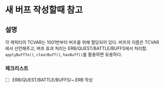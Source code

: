 # 새 버프 작성할때 참고

## 설명

각 캐릭터의 TCVAR는 1001번부터 버프를 위해 할당되어 있다.
버프의 이름은 TCVAR에서 선언해주고, 버프 효과 처리는 ERB/QUEST/BATTLE/BUFFS에서 처리함.
`applyBuffTo()`, `clearBuff()`, `hasBuff()`를 활용하면 유용하다.

### 체크리스트

- [ ] ERB/QUEST/BATTLE/BUFFS/~.ERB 작성
